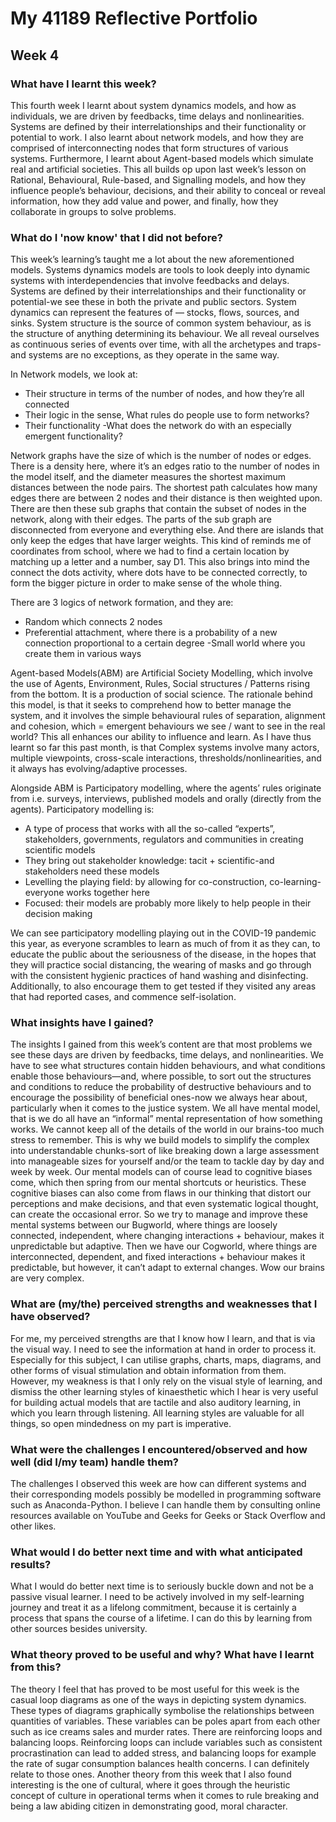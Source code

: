 # My 41189 Reflective Portfolio
## Week 4
### What have I learnt this week?
This fourth week I learnt about system dynamics models, and how as individuals, we are driven by feedbacks, time delays and nonlinearities. Systems are defined by their interrelationships and their functionality or potential to work. I also learnt about network models, and how they are comprised of interconnecting nodes that form structures of various systems. Furthermore, I learnt about Agent-based models which simulate real and artificial societies. This all builds op upon last week’s lesson on Rational, Behavioural, Rule-based, and Signalling models, and how they influence people’s behaviour, decisions, and their ability to conceal or reveal information, how they add value and power, and finally, how they collaborate in groups to solve problems.

### What do I 'now know' that I did not before?
This week’s learning’s taught me a lot about the new aforementioned models.  Systems dynamics models are tools to look deeply into dynamic systems with interdependencies that involve feedbacks and delays. Systems are defined by their interrelationships and their functionality or potential-we see these in both the private and public sectors. System dynamics can represent the features of — stocks, flows, sources, and sinks. System structure is the source of common system behaviour, as is the structure of anything determining its behaviour. We all reveal ourselves as continuous series of events over time, with all the archetypes and traps-and systems are no exceptions, as they operate in the same way.

In Network models, we look at:
- Their structure in terms of the number of nodes, and how they’re all connected
- Their logic in the sense, What rules do people use to form networks? 
- Their functionality -What does the network do with an especially emergent functionality?

Network graphs have the size of which is the number of nodes or edges. There is a density here, where it’s an edges ratio to the number of nodes in the model itself, and the diameter measures the shortest maximum distances between the node pairs. The shortest path calculates how many edges there are between 2 nodes and their distance is then weighted upon. There are then these sub graphs that contain the subset of nodes in the network, along with their edges. The parts of the sub graph are disconnected from everyone and everything else. And there are islands that only keep the edges that have larger weights. This kind of reminds me of coordinates from school, where we had to find a certain location by matching up a letter and a number, say D1. This also brings into mind the connect the dots activity, where dots have to be connected correctly, to form the bigger picture in order to make sense of the whole thing. 

There are 3 logics of network formation, and they are:
-	Random which connects 2 nodes
-	Preferential attachment, where there is a probability of a new connection proportional to a certain degree
-Small world where you create them in various ways 

Agent-based Models(ABM) are Artificial Society Modelling, which involve the use of Agents, Environment, Rules, Social structures / Patterns rising from the bottom. It is a production of social science. The rationale behind this model, is that it seeks to comprehend how to better manage the system, and it involves the simple behavioural rules of separation, alignment and cohesion, which = emergent behaviours we see / want to see in the real world? This all enhances our ability to influence and learn. As I have thus learnt so far this past month, is that Complex systems involve many actors, multiple viewpoints, cross-scale interactions, thresholds/nonlinearities, and it always has evolving/adaptive processes. 

Alongside ABM is Participatory modelling, where the agents’ rules originate from i.e. surveys, interviews, published models and orally (directly from the agents). Participatory modelling is:
- A type of process that works with all the  so-called “experts”, stakeholders, governments, regulators and communities in creating scientific models 
- They bring out stakeholder knowledge: tacit + scientific-and stakeholders need these models
- Levelling the playing field: by allowing for co-construction, co-learning-everyone works together here
- Focused: their models are probably more likely to help people in their decision making

We can see participatory modelling playing out in the COVID-19 pandemic this year, as everyone scrambles to learn as much of from it as they can, to educate the public about the seriousness of the disease, in the hopes that they will practice social distancing, the wearing of masks and go through with the consistent hygienic practices of hand washing and disinfecting. Additionally, to also encourage them to get tested if they visited any areas that had reported cases, and commence self-isolation.

### What insights have I gained?

The insights I gained from this week’s content are that most problems we see these days are driven by feedbacks, time delays, and nonlinearities. We have to see what structures contain hidden behaviours, and what conditions  enable those behaviours—and, where possible, to sort out the structures and conditions to reduce the probability of destructive behaviours and to encourage the possibility of beneficial ones-now we always hear about, particularly when it comes to the justice system. We all have mental model, that is we do all have an “informal” mental representation of how something works. We cannot keep all of the details of the world in our brains-too much stress to remember. This is why we build models to simplify the complex into understandable chunks-sort of like breaking down a large assessment into manageable sizes for yourself and/or the team to tackle day by day and week by week. 
Our mental models can of course lead to cognitive biases come, which then spring from our mental shortcuts or heuristics. These cognitive biases can also come from flaws in our thinking that distort our perceptions and make decisions, and that even systematic logical thought, can create the occasional error.  So we try to manage and improve these mental systems between our Bugworld, where things are loosely connected, independent, where changing interactions + behaviour, makes it unpredictable but adaptive. Then we have our Cogworld, where things are interconnected, dependent, and fixed interactions + behaviour makes it predictable, but however, it can’t adapt to external changes. Wow our brains are very complex. 

### What are (my/the) perceived strengths and weaknesses that I have observed?
For me, my perceived strengths are that I know how I learn, and that is via the visual way. I need to see the information at hand in order to process it. Especially for this subject, I can utilise graphs, charts, maps, diagrams, and other forms of visual stimulation and obtain information from them. However, my weakness is that I only rely on the visual style of learning, and dismiss the other learning styles of kinaesthetic which I hear is very useful for building actual models that are tactile and also auditory learning, in which you learn through listening. All learning styles are valuable for all things, so open mindedness on my part is imperative. 

### What were the challenges I encountered/observed and how well (did I/my team) handle them?
The challenges I observed this week are how can different systems and their corresponding models possibly be modelled in programming software such as Anaconda-Python. I believe I can handle them by consulting online resources available on YouTube and Geeks for Geeks or Stack Overflow and other likes. 

### What would I do better next time and with what anticipated results?
What I would do better next time is to seriously buckle down and not be a passive visual learner. I need to be actively involved in my self-learning journey and treat it as a lifelong commitment, because it is certainly a process that spans the course of a lifetime. I can do this by learning from other sources besides university.

### What theory proved to be useful and why? What have I learnt from this?
The theory I feel that has proved to be most useful for this week is the casual loop diagrams as one of the ways in depicting system dynamics. These types of diagrams graphically symbolise the relationships between quantities of variables. These variables can be poles apart from each other such as ice creams sales and murder rates. There are reinforcing loops and balancing loops. Reinforcing loops can include variables such as consistent procrastination can lead to added stress, and balancing loops for example the rate of sugar consumption balances health concerns. I can definitely relate to those ones. 
Another theory from this week that I also found interesting is the one of cultural, where it goes through the heuristic concept of culture in operational terms when it comes to rule breaking and being a law abiding citizen in demonstrating good, moral character. 

